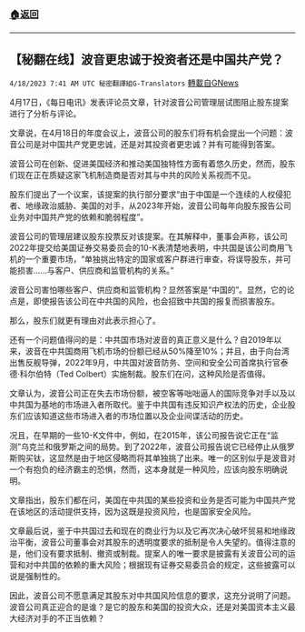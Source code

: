 ###  [:house:返回](README.md)
---


## 【秘翻在线】波音更忠诚于投资者还是中国共产党？
`4/18/2023 7:41 AM UTC 秘密翻譯組G-Translators` [轉載自GNews](https://gnews.org/articles/1231401)

4月17日，《每日电讯》发表评论员文章，针对波音公司管理层试图阻止股东提案进行了分析与评论。

文章说，在4月18日的年度会议上，波音公司的股东们将有机会提出一个问题：波音公司是对中国共产党更忠诚，还是对其投资者更忠诚？并有可能得到答案。

波音公司在创新、促进美国经济和推动美国独特性方面有着悠久历史，然而，股东们现在正在质疑这家飞机制造商是否对其与中共的风险关系视而不见。

股东们提出了一个议案，该提案的执行部分要求“由于中国是一个连续的人权侵犯者、地缘政治威胁、美国的对手，从2023年开始，波音公司每年向股东报告公司业务对中国共产党的依赖和脆弱程度”。

波音公司的管理层建议股东投票反对该提案。在其解释中，董事会声称，该公司2022年提交给美国证券交易委员会的10-K表清楚地表明，中共国是该公司商用飞机的一个重要市场，“单独挑出特定的国家或客户群进行审查，将误导股东，并可能损害......与客户、供应商和监管机构的关系。”

波音公司害怕哪些客户、供应商和监管机构？显然答案是“中国的”。显然，它的论点是，即使报告该公司在中共国的风险，也会招致中共国的报复而损害股东。

那么，股东们就更有理由对此表示担心了。

还有一个问题值得问的是：中共国市场对波音的真正意义是什么？自2019年以来，波音在中共国商用飞机市场的份额已经从50%降至10%；并且，由于向台湾出售反舰导弹，2022年9月，中共国对波音防务、空间和安全公司首席执行官泰德·科尔伯特（Ted Colbert）实施制裁。股东们在问，这种风险是否值得。

文章认为，波音公司正在失去市场份额，被空客等咄咄逼人的国际竞争对手以及以中共国为基地的市场进入者所取代。鉴于中共国有违反知识产权法的历史，企业股东们应该知道这些市场进入者的市场位置以及企业间谍活动的历史。

况且，在早期的一些10-K文件中，例如，在2015年，该公司报告说它正在“监测”乌克兰和俄罗斯之间的局势。到了2022年，波音公司报告说它已经停止从俄罗斯购买钛，这显然是由于地区侵略而将其单独挑了出来。唯一的区别似乎是波音对一个有抱负的经济霸主的恐惧，然而，这本身就是一种风险，应该向股东明确说明。

文章指出，股东们都在问，美国在中共国的某些投资和业务是否可能为中国共产党在该地区的活动提供支持，因为这既是投资风险，也是国家安全风险。

文章最后说，鉴于中共国过去和现在的商业行为以及它再次决心破坏贸易和地缘政治平衡，波音公司董事会对其股东的透明度要求的抵制是令人失望的。值得注意的是，他们没有要求抵制、撤资或制裁。提案人的唯一要求是披露有关波音公司的运营和对中共国的依赖的重大风险；根据现有证券交易委员会的规定，这些披露可以说是强制性的。

因此，波音公司不愿意满足其股东对中共国风险信息的要求，这充分说明了问题。波音公司真正迎合的是谁？是它的股东和美国的投资大众，还是对美国资本主义最大经济对手的不正当依赖？
